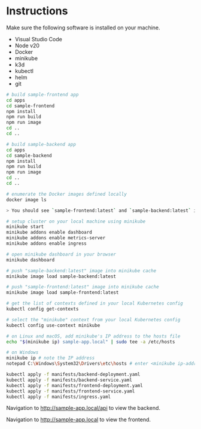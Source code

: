 # Instructions

Make sure the following software is installed on your machine.

- Visual Studio Code
- Node v20
- Docker
- minikube
- k3d
- kubectl
- helm
- git

```bash
# build sample-frontend app
cd apps
cd sample-frontend
npm install
npm run build
npm run image
cd ..
cd ..

# build sample-backend app
cd apps
cd sample-backend
npm install
npm run build
npm run image
cd ..
cd ..

# enumerate the Docker images defined locally
docker image ls

> You should see `sample-frontend:latest` and `sample-backend:latest` in the list of images.

# setup cluster on your local machine using minikube
minikube start
minikube addons enable dashboard
minikube addons enable metrics-server
minikube addons enable ingress

# open minikube dashboard in your browser
minikube dashboard

# push "sample-backend:latest" image into minikube cache
minikube image load sample-backend:latest

# push "sample-frontend:latest" image into minikube cache
minikube image load sample-frontend:latest

# get the list of contexts defined in your local Kubernetes config
kubectl config get-contexts

# select the "minikube" context from your local Kubernetes config
kubectl config use-context minikube

# on Linux and macOS, add minikube's IP address to the hosts file
echo "$(minikube ip) sample-app.local" | sudo tee -a /etc/hosts

# on Windows
minikube ip # note the IP address
notepad C:\Windows\System32\Drivers\etc\hosts # enter <minikube ip-address> sample-app.local on a new line, save and close

kubectl apply -f manifests/backend-deployment.yaml
kubectl apply -f manifests/backend-service.yaml
kubectl apply -f manifests/frontend-deployment.yaml
kubectl apply -f manifests/frontend-service.yaml
kubectl apply -f manifests/ingress.yaml
```

Navigation to http://sample-app.local/api to view the backend.

Navigation to http://sample-app.local to view the frontend.
